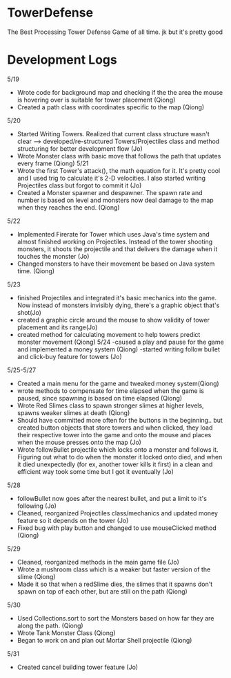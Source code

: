 # TowerDefense
The Best Processing Tower Defense Game of all time. jk but it's pretty good

# Development Logs

5/19
- Wrote code for background map and checking if the the area the mouse is hovering over is suitable for tower placement (Qiong)
- Created a path class with coordinates specific to the map (Qiong)

5/20
- Started Writing Towers. Realized that current class structure wasn't clear --> developed/re-structured Towers/Projectiles class and method structuring for better development flow (Jo)
- Wrote Monster class with basic move that follows the path that updates every frame (Qiong)
5/21
- Wrote the first Tower's attack(), the math equation for it. It's pretty cool and I used trig to calculate it's 2-D velocities. I also started writing Projectiles class but forgot to commit it (Jo)
- Created a Monster spawner and despawner. The spawn rate and number is based on level and monsters now deal damage to the map when they reaches the end. (Qiong)

5/22
- Implemented Firerate for Tower which uses Java's time system and almost finished working on Projectiles. Instead of the tower shooting monsters, it shoots the projectile and that delivers the damage when it touches the monster (Jo)
- Changed monsters to have their movement be based on Java system time. (Qiong)

5/23
- finished Projectiles and integrated it's basic mechanics into the game. Now instead of monsters invisibly dying, there's a graphic object that's shot(Jo)
- created a graphic circle around the mouse to show validity of tower placement and its range(Jo)
- created method for calculating movement to help towers predict monster movement (Qiong)
5/24
-caused a play and pause for the game and implemented a money system (Qiong)
-started writing follow bullet and click-buy feature for towers (Jo)

5/25-5/27
- Created a main menu for the game and tweaked money system(Qiong)
- wrote methods to compensate for time elapsed when the game is paused, since spawning is based on time elapsed (Qiong)
- Wrote Red Slimes class to spawn stronger slimes at higher levels, spawns weaker slimes at death (Qiong)
- Should have committed more often for the buttons in the beginning.. but created button objects that store towers and when clicked, they load their respective tower into the game and onto the mouse and places when the mouse presses onto the map (Jo)
- Wrote followBullet projectile which locks onto a monster and follows it. Figuring out what to do when the monster it locked onto died, and when it died unexpectedly (for ex, another tower kills it first) in a clean and efficient way took some time but I got it eventually (Jo)

5/28
- followBullet now goes after the nearest bullet, and put a limit to it's following (Jo)
- Cleaned, reorganized Projectiles class/mechanics and updated money feature so it depends on the tower (Jo)
- Fixed bug with play button and changed to use mouseClicked method (Qiong)

5/29
- Cleaned, reorganized methods in the main game file (Jo)
- Wrote a mushroom class which is a weaker but faster version of the slime (Qiong)
- Made it so that when a redSlime dies, the slimes that it spawns don't spawn on top of each other, but are still on the path (Qiong)

5/30
- Used Collections.sort to sort the Monsters based on how far they are along the path. (Qiong)
- Wrote Tank Monster Class (Qiong)
- Began to work on and plan out Mortar Shell projectile (Qiong)

5/31
- Created cancel building tower feature (Jo)

